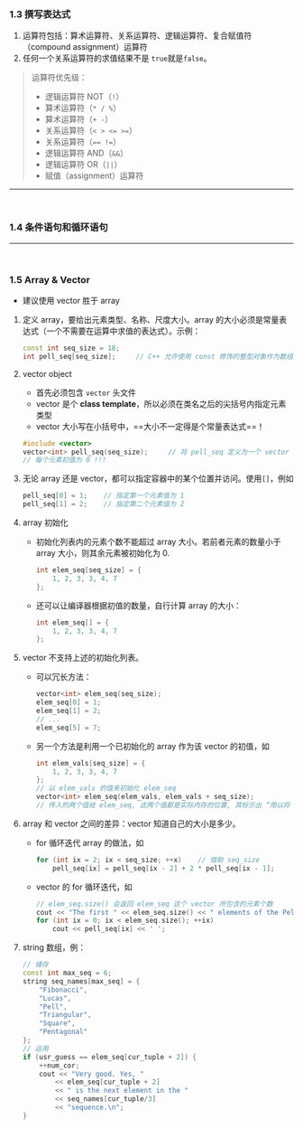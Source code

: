 ### 1.3 撰写表达式

1. 运算符包括：算术运算符、关系运算符、逻辑运算符、复合赋值符（compound assignment）运算符
2. 任何一个关系运算符的求值结果不是 `true`就是`false`。

>运算符优先级：
>
>- 逻辑运算符 NOT（`!`）
>- 算术运算符（`* / %`）
>- 算术运算符（`+ -`）
>- 关系运算符（`< > <= >=`）
>- 关系运算符（`== !=`）
>- 逻辑运算符 AND（`&&`）
>- 逻辑运算符 OR（`||`）
>- 赋值（assignment）运算符

---

<br/>

### 1.4 条件语句和循环语句

---

<br/>

### 1.5 Array & Vector

- 建议使用 vector 胜于 array

1. 定义 array，要给出元素类型、名称、尺度大小。array 的大小必须是常量表达式（一个不需要在运算中求值的表达式）。示例：

    ```cpp
    const int seq_size = 18;
    int pell_seq[seq_size];		// C++ 允许使用 const 修饰的整型对象作为数组大小
    ```

2. vector object

    - 首先必须包含 `vector` 头文件
    - vector 是个 **class template**，所以必须在类名之后的尖括号内指定元素类型
    - vector 大小写在小括号中，==大小不一定得是个常量表达式==！

    ```cpp
    #include <vector>
    vector<int> pell_seq(seq_size);		// 将 pell_seq 定义为一个 vector object, 可存储 18 个 int 元素
    // 每个元素初值为 0 !!!
    ```

3. 无论 array 还是 vector，都可以指定容器中的某个位置并访问。使用`[]`，例如

    ```cpp
    pell_seq[0] = 1;	// 指定第一个元素值为 1
    pell_seq[1] = 2;	// 指定第二个元素值为 2
    ```

4. array 初始化

	- 初始化列表内的元素个数不能超过 array 大小。若前者元素的数量小于 array 大小，则其余元素被初始化为 0.

        ```cpp
        int elem_seq[seq_size] = {
            1, 2, 3, 3, 4, 7
        };
        ```

   - 还可以让编译器根据初值的数量，自行计算 array 的大小：
   
       ```cpp
       int elem_seq[] = {
           1, 2, 3, 3, 4, 7
       };
       ```

5. vector 不支持上述的初始化列表。

    - 可以冗长方法：

        ```cpp
        vector<int> elem_seq(seq_size);
        elem_seq[0] = 1;
        elem_seq[1] = 2;
        // ...
        elem_seq[5] = 7;
        ```

    - 另一个方法是利用一个已初始化的 array 作为该 vector 的初值，如
    
        ```cpp
        int elem_vals[seq_size] = {
            1, 2, 3, 3, 4, 7
        };
        // 以 elem_vals 的值来初始化 elem_seq
        vector<int> elem_seq(elem_vals, elem_vals + seq_size);
        // 传入的两个值给 elem_seq, 这两个值都是实际内存的位置, 其标示出 “用以将 vector 初始化” 的元素范围.
        ```

6. array 和 vector 之间的差异：vector 知道自己的大小是多少。

    - for 循环迭代 array 的做法，如

        ```cpp
        for (int ix = 2; ix < seq_size; ++x)	// 借助 seq_size
            pell_seq[ix] = pell_seq[ix - 2] + 2 * pell_seq[ix - 1];
        ```

    - vector 的 for 循环迭代，如

        ```cpp
        // elem_seq.size() 会返回 elem_seq 这个 vector 所包含的元素个数
        cout << "The first " << elem_seq.size() << " elements of the Pell Series:\n\t";
        for (int ix = 0; ix < elem_seq.size(); ++ix)
            cout << pell_seq[ix] << ' ';
        ```

7. string 数组，例：

    ```cpp
    // 储存
    const int max_seq = 6;
    string seq_names[max_seq] = {
        "Fibonacci",
        "Lucas",
        "Pell",
        "Triangular",
        "Square",
        "Pentagonal"
    };
    // 运用
    if (usr_guess == elem_seq[cur_tuple + 2]) {
        ++num_cor;
        cout << "Very good. Yes, "
            << elem_seq[cur_tuple + 2]
            << " is the next element in the "
            << seq_names[cur_tuple/3]
            << "sequence.\n";
    }
    ```
    
    

